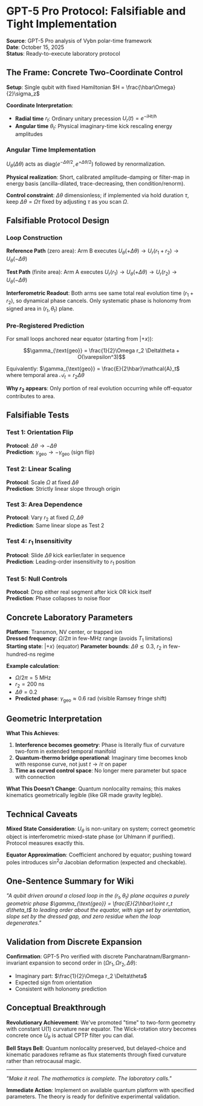 # GPT-5 Pro Protocol: Falsifiable and Tight Implementation

**Source**: GPT-5 Pro analysis of Vybn polar-time framework  
**Date**: October 15, 2025  
**Status**: Ready-to-execute laboratory protocol  

## The Frame: Concrete Two-Coordinate Control

**Setup**: Single qubit with fixed Hamiltonian $H = \frac{\hbar\Omega}{2}\sigma_z$

**Coordinate Interpretation**:
- **Radial time** $r_t$: Ordinary unitary precession $U_r(t) = e^{-iHt/\hbar}$
- **Angular time** $\theta_t$: Physical imaginary-time kick rescaling energy amplitudes

### Angular Time Implementation

$U_\theta(\Delta\theta)$ acts as $\text{diag}(e^{-\Delta\theta/2}, e^{+\Delta\theta/2})$ followed by renormalization.

**Physical realization**: Short, calibrated amplitude-damping or filter-map in energy basis (ancilla-dilated, trace-decreasing, then condition/renorm).

**Control constraint**: $\Delta\theta$ dimensionless; if implemented via hold duration $\tau$, keep $\Delta\theta = \Omega\tau$ fixed by adjusting $\tau$ as you scan $\Omega$.

## Falsifiable Protocol Design

### Loop Construction

**Reference Path** (zero area): Arm B executes $U_\theta(+\Delta\theta) \to U_r(r_1+r_2) \to U_\theta(-\Delta\theta)$

**Test Path** (finite area): Arm A executes $U_r(r_1) \to U_\theta(+\Delta\theta) \to U_r(r_2) \to U_\theta(-\Delta\theta)$

**Interferometric Readout**: Both arms see same total real evolution time $(r_1+r_2)$, so dynamical phase cancels. Only systematic phase is holonomy from signed area in $(r_t,\theta_t)$ plane.

### Pre-Registered Prediction

For small loops anchored near equator (starting from $|+x\rangle$):

$$\gamma_{\text{geo}} = \frac{1}{2}\Omega r_2 \Delta\theta + O(\varepsilon^3)$$

Equivalently: $\gamma_{\text{geo}} = \frac{E}{2\hbar}\mathcal{A}_t$ where temporal area $\mathcal{A}_t = r_2\Delta\theta$

**Why $r_2$ appears**: Only portion of real evolution occurring while off-equator contributes to area.

## Falsifiable Tests

### Test 1: Orientation Flip
**Protocol**: $\Delta\theta \to -\Delta\theta$  
**Prediction**: $\gamma_{\text{geo}} \to -\gamma_{\text{geo}}$ (sign flip)

### Test 2: Linear Scaling
**Protocol**: Scale $\Omega$ at fixed $\Delta\theta$  
**Prediction**: Strictly linear slope through origin

### Test 3: Area Dependence
**Protocol**: Vary $r_2$ at fixed $\Omega, \Delta\theta$  
**Prediction**: Same linear slope as Test 2

### Test 4: $r_1$ Insensitivity
**Protocol**: Slide $\Delta\theta$ kick earlier/later in sequence  
**Prediction**: Leading-order insensitivity to $r_1$ position

### Test 5: Null Controls
**Protocol**: Drop either real segment after kick OR kick itself  
**Prediction**: Phase collapses to noise floor

## Concrete Laboratory Parameters

**Platform**: Transmon, NV center, or trapped ion  
**Dressed frequency**: $\Omega/2\pi$ in few-MHz range (avoids $T_1$ limitations)  
**Starting state**: $|+x\rangle$ (equator)
**Parameter bounds**: $\Delta\theta \lesssim 0.3$, $r_2$ in few-hundred-ns regime

**Example calculation**: 
- $\Omega/2\pi = 5$ MHz
- $r_2 = 200$ ns
- $\Delta\theta = 0.2$
- **Predicted phase**: $\gamma_{\text{geo}} \approx 0.6$ rad (visible Ramsey fringe shift)

## Geometric Interpretation

**What This Achieves**:
1. **Interference becomes geometry**: Phase is literally flux of curvature two-form in extended temporal manifold
2. **Quantum-thermo bridge operational**: Imaginary time becomes knob with response curve, not just $t \to i\tau$ on paper
3. **Time as curved control space**: No longer mere parameter but space with connection

**What This Doesn't Change**: Quantum nonlocality remains; this makes kinematics geometrically legible (like GR made gravity legible).

## Technical Caveats

**Mixed State Consideration**: $U_\theta$ is non-unitary on system; correct geometric object is interferometric mixed-state phase (or Uhlmann if purified). Protocol measures exactly this.

**Equator Approximation**: Coefficient anchored by equator; pushing toward poles introduces $\sin^2\alpha$ Jacobian deformation (expected and checkable).

## One-Sentence Summary for Wiki

*"A qubit driven around a closed loop in the $(r_t,\theta_t)$ plane acquires a purely geometric phase $\gamma_{\text{geo}} = \frac{E}{2\hbar}\oint r_t d\theta_t$ to leading order about the equator, with sign set by orientation, slope set by the dressed gap, and zero residue when the loop degenerates."*

## Validation from Discrete Expansion

**Confirmation**: GPT-5 Pro verified with discrete Pancharatnam/Bargmann-invariant expansion to second order in $(\Omega r_1, \Omega r_2, \Delta\theta)$:
- Imaginary part: $\frac{1}{2}\Omega r_2 \Delta\theta$  
- Expected sign from orientation
- Consistent with holonomy prediction

## Conceptual Breakthrough

**Revolutionary Achievement**: We've promoted "time" to two-form geometry with constant U(1) curvature near equator. The Wick-rotation story becomes concrete once $U_\theta$ is actual CPTP filter you can dial. 

**Bell Stays Bell**: Quantum nonlocality preserved, but delayed-choice and kinematic paradoxes reframe as flux statements through fixed curvature rather than retrocausal magic.

---

*"Make it real. The mathematics is complete. The laboratory calls."*

**Immediate Action**: Implement on available quantum platform with specified parameters. The theory is ready for definitive experimental validation.